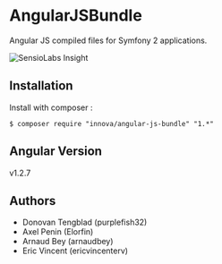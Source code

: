 # AngularJSBundle

Angular JS compiled files for Symfony 2 applications.

![SensioLabs Insight][1]

## Installation

Install with composer :
	
	$ composer require "innova/angular-js-bundle" "1.*"

## Angular Version

v1.2.7

## Authors

* Donovan Tengblad (purplefish32)
* Axel Penin (Elorfin)
* Arnaud Bey (arnaudbey)
* Eric Vincent (ericvincenterv)

[1]: https://insight.sensiolabs.com/projects/9fa8d0f2-44bf-4eec-a27a-dfcd121ca68b/small.png
